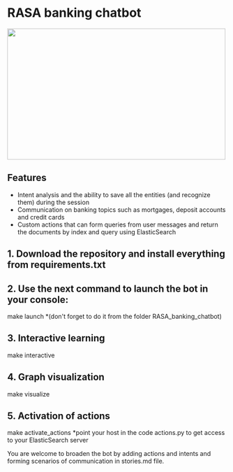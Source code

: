 # RASA banking chatbot

 <img src="https://journalbitcoin.com/wp-content/uploads/2019/01/Chatbot-for-Banking-Market.png" width="500" height="300">

## Features
- Intent analysis and the ability to save all the entities (and recognize them) during the session
- Communication on banking topics such as mortgages, deposit accounts and credit cards
- Custom actions that can form queries from user messages and return the documents by index and query using ElasticSearch

## 1. Download the repository and install everything from requirements.txt
## 2. Use the next command to launch the bot in your console:
make launch 
*(don't forget to do it from the folder RASA_banking_chatbot)
## 3. Interactive learning
make interactive
## 4. Graph visualization
make visualize
## 5. Activation of actions
make activate_actions
*point your host in the code actions.py to get access to your ElasticSearch server

You are welcome to broaden the bot by adding actions and intents and forming scenarios of communication in stories.md file.

